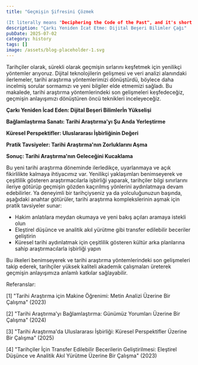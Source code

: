 ```yaml
---
title: "Geçmişin Şifresini Çözmek

(It literally means "Deciphering the Code of the Past", and it's short and catchy, under 60 characters)"
description: "Çarkı Yeniden İcat Etme: Dijital Beşeri Bilimler Çağı"
pubDate: 2025-07-02
category: history
tags: []
image: /assets/blog-placeholder-1.svg
---
```


Tarihçiler olarak, sürekli olarak geçmişin sırlarını keşfetmek için yenilikçi yöntemler arıyoruz. Dijital teknolojilerin gelişmesi ve veri analizi alanındaki ilerlemeler, tarihi araştırma yöntemlerimizi dönüştürdü, böylece daha incelmiş sorular sormamızı ve yeni bilgiler elde etmemizi sağladı. Bu makalede, tarihi araştırma yöntemlerindeki son gelişmeleri keşfedeceğiz, geçmişin anlayışımızı dönüştüren öncü teknikleri inceleyeceğiz.

**Çarkı Yeniden İcad Eden: Dijital Beşeri Bilimlerİn Yükselişi**

**Bağlamlaştırma Sanatı: Tarihi Araştırma'yı Şu Anda Yerleştirme**

**Küresel Perspektifler: Uluslararası İşbirliğinin Değeri**

**Pratik Tavsiyeler: Tarihi Araştırma'nın Zorluklarını Aşma**

**Sonuç: Tarihi Araştırma'nın Geleceğini Kucaklama**

Bu yeni tarihi araştırma döneminde ilerledikçe, uyarlanmaya ve açık fikirlilikte kalmaya ihtiyacımız var. Yenilikçi yaklaşımları benimseyerek ve çeşitlilik gösteren araştırmacılarla işbirliği yaparak, tarihçiler bilgi sınırlarını ileriye götürüp geçmişin gözden kaçırılmış yönlerini aydınlatmaya devam edebilirler. Ya deneyimli bir tarihçiyseniz ya da yolculuğunuzun başında, aşağıdaki anahtar götürüler, tarihi araştırma komplekslerinin aşmak için pratik tavsiyeler sunar:

* Hakim anlatılara meydan okumaya ve yeni bakış açıları aramaya istekli olun
* Eleştirel düşünce ve analitik akıl yürütme gibi transfer edilebilir beceriler geliştirin
* Küresel tarihi aydınlatmak için çeşitlilik gösteren kültür arka planlarına sahip araştırmacılarla işbirliği yapın

Bu ilkeleri benimseyerek ve tarihi araştırma yöntemlerindeki son gelişmeleri takip ederek, tarihçiler yüksek kaliteli akademik çalışmaları üreterek geçmişin anlayışımıza anlamlı katkılar sağlayabilir.

Referanslar:

[1] "Tarihi Araştırma için Makine Öğrenimi: Metin Analizi Üzerine Bir Çalışma" (2023)

[2] "Tarihi Araştırma'yı Bağlamlaştırma: Günümüz Yorumları Üzerine Bir Çalışma" (2024)

[3] "Tarihi Araştırma'da Uluslararası İşbirliği: Küresel Perspektifler Üzerine Bir Çalışma" (2025)

[4] "Tarihçiler İçin Transfer Edilebilir Becerilerin Geliştirilmesi: Eleştirel Düşünce ve Analitik Akıl Yürütme Üzerine Bir Çalışma" (2023)